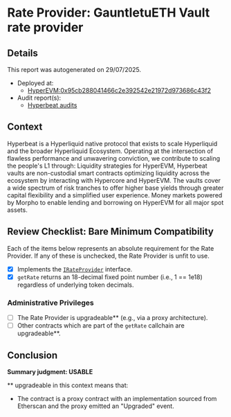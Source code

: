 
# Rate Provider: GauntletuETH Vault rate provider

## Details
This report was autogenerated on 29/07/2025.

- Deployed at:
    - [HyperEVM:0x95cb288041466c2e392542e21972d973686c43f2](https://hyperevmscan.io/address/0x95cb288041466c2e392542e21972d973686c43f2)
- Audit report(s):
    - [Hyperbeat audits](https://docs.hyperbeat.org/resources/audits)

## Context
Hyperbeat is a Hyperliquid native protocol that exists to scale Hyperliquid and the broader Hyperliquid Ecosystem.
Operating at the intersection of flawless performance and unwavering conviction, we contribute to scaling the people's L1 through:
Liquidity strategies for HyperEVM, Hyperbeat vaults are non-custodial smart contracts optimizing liquidity across the ecosystem by interacting with Hypercore and HyperEVM. The vaults cover a wide spectrum of risk tranches to offer higher base yields through greater capital flexibility and a simplified user experience.
Money markets powered by Morpho to enable lending and borrowing on HyperEVM for all major spot assets.

## Review Checklist: Bare Minimum Compatibility
Each of the items below represents an absolute requirement for the Rate Provider. If any of these is unchecked, the Rate Provider is unfit to use.

- [x] Implements the [`IRateProvider`](https://github.com/balancer/balancer-v2-monorepo/blob/bc3b3fee6e13e01d2efe610ed8118fdb74dfc1f2/pkg/interfaces/contracts/pool-utils/IRateProvider.sol) interface.
- [x] `getRate` returns an 18-decimal fixed point number (i.e., 1 == 1e18) regardless of underlying token decimals.

### Administrative Privileges
- [ ] The Rate Provider is upgradeable** (e.g., via a proxy architecture).
- [ ] Other contracts which are part of the `getRate` callchain are upgradeable**.

## Conclusion
**Summary judgment: USABLE**

** upgradeable in this context means that:
- The contract is a proxy contract with an implementation sourced from Etherscan and the proxy emitted an "Upgraded" event.
    
